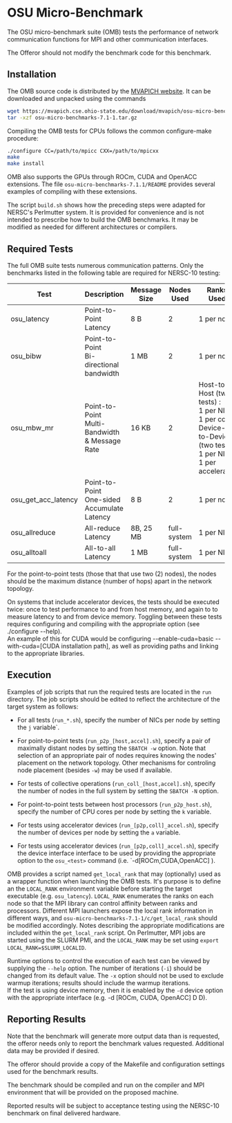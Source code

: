 #  OSU Micro-Benchmark

The OSU micro-benchmark suite (OMB) tests the performance of
network communication functions for MPI and other communication interfaces.

The Offeror should not modify the benchmark code for this benchmark.

## Installation

The OMB source code is distributed by the
[MVAPICH website](https://mvapich.cse.ohio-state.edu/benchmarks/).
It can be downloaded and unpacked using the commands
```bash
wget https://mvapich.cse.ohio-state.edu/download/mvapich/osu-micro-benchmarks-7.1-1.tar.gz
tar -xzf osu-micro-benchmarks-7.1-1.tar.gz
```

Compiling the OMB tests for CPUs follows the common configure-make procedure:
```bash
./configure CC=/path/to/mpicc CXX=/path/to/mpicxx
make
make install
```

OMB also supports the GPUs through ROCm, CUDA and OpenACC extensions.
The file `osu-micro-benchmarks-7.1.1/README`
provides several examples of compiling with these extensions.

The script `build.sh` shows how the preceding steps were adapted 
for NERSC's Perlmutter system. 
It is provided for convenience and is not intended to prescribe 
how to build the OMB benchmarks. 
It may be modified as needed for different architectures or compilers.

## Required Tests

The full OMB suite tests numerous communication patterns.
Only the benchmarks listed in the following table are required
for NERSC-10 testing:


| Test                |Description| Message <br> Size | Nodes <br> Used | Ranks <br> Used |
|---                  |---        |---                |--- |--- |
| osu_latency         | Point-to-Point <br> Latency |  8  B | 2 | 1 per node |
| osu_bibw            | Point-to-Point <br> Bi-directional <br> bandwidth |  1 MB | 2 | 1 per node |
| osu_mbw_mr          | Point-to-Point <br> Multi-Bandwidth & Message Rate | 16 KB | 2 | Host-to-Host (two tests) :<br>     1 per NIC<br>    1 per core <br> Device-to-Device (two tests):<br>    1 per NIC<br>    1 per accelerator |
| osu_get_acc_latency | Point-to-Point <br> One-sided Accumulate Latency |  8  B | 2 | 1 per node |
| osu_allreduce       | All-reduce Latency | 8B, 25 MB | full-system | 1 per NIC |
| osu_alltoall        | All-to-all Latency |  1 MB | full-system | 1 per NIC | 

For the point-to-point tests (those that that use two (2) nodes),
the nodes should be the maximum distance (number of hops) apart
in the network topology.

On systems that include accelerator devices,
the tests should be executed twice:
once to test performance to and from host memory,
and again to to measure latency to and from device memory.
Toggling between these tests requires configuring and compiling with the appropriate option (see ./configure --help).  
An example of this for CUDA would be configuring --enable-cuda=basic --with-cuda=[CUDA installation path], 
as well as providing paths and linking to the appropriate libraries.

## Execution

Examples of job scripts that run the required tests
are located in the `run` directory.
The job scripts should be edited to reflect
the architecture of the target system as follows:

- For all tests (`run_*.sh`), 
  specify the number of NICs per node
  by setting the `j` variable`.

- For point-to-point tests (`run_p2p_[host,accel].sh`),
  specify a pair of maximally distant nodes
  by setting the `SBATCH -w` option.
  Note that selection of an appropriate pair of nodes
  requires knowing the nodes' placement on the network topology.
  Other mechanisms for controling node placement (besides `-w`)
  may be used if available.

- For tests of collective operations (`run_coll_[host,accel].sh`), 
  specify the number of nodes in the full system 
  by setting the `SBATCH -N` option.

- For point-to-point tests between host processors (`run_p2p_host.sh`),
  specify the number of CPU cores per node
  by setting the `k` variable.

- For tests using accelerator devices (`run_[p2p,coll]_accel.sh`),
  specify the number of devices per node
  by setting the `a` variable.

- For tests using accelerator devices (`run_[p2p,coll]_accel.sh`),
  specify the device interface interface to be used 
  by providing the appropriate option to the `osu_<test>` command
  (i.e. `-d[ROCm,CUDA,OpenACC] ).

OMB provides a script named `get_local_rank` 
that may (optionally) used as a wrapper function
when launching the OMB tests.
It's purpose is to define an the `LOCAL_RANK` environment variable 
before starting the target executable (e.g. `osu_latency`).
`LOCAL_RANK` enumerates the ranks on each node 
so that the MPI library can control affinity between ranks and processors.
Different MPI launchers expose the local rank information in different ways, 
and `osu-micro-benchmarks-7.1-1/c/get_local_rank` 
should be modified accordingly.
Notes describing the appropriate modifications are included 
within the `get_local_rank` script.
On Perlmutter, MPI jobs are started using the SLURM PMI,
and the `LOCAL_RANK` may be set using
`export LOCAL_RANK=$SLURM_LOCALID`.

Runtime options to control the execution of each test 
can be viewed by supplying the `--help` option.
The number of iterations (`-i`) should be changed from its default value.
The `-x` option should not be used to exclude warmup iterations;
results should include the warmup iterations.  
If the test is using device memory, 
then it is enabled by the `-d` device option 
with the appropriate interface (e.g. -d [ROCm, CUDA, OpenACC] D D).

## Reporting Results

Note that the benchmark will generate more output data than is requested, 
the offeror needs only to report the benchmark values requested.
Additional data may be provided if desired.

The offeror should provide a copy of the Makefile and configuration
settings used for the benchmark results. 

The benchmark should be compiled and run on the compiler and MPI environment
that will be provided on the proposed machine.

Reported results will be subject to acceptance testing using the NERSC-10
benchmark on final delivered hardware.


